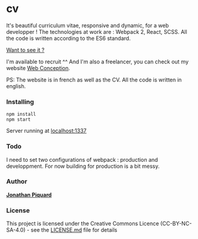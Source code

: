 
# cv

It's beautiful curriculum vitae, responsive and dynamic, for a web developper !
The technologies at work are : Webpack 2, React, SCSS. All the code is written according to the ES6 standard.

[Want to see it ?](https://webconception.fr/cv)

I'm available to recruit ^^ And I'm also a freelancer, you can check out my website [Web Conception](https://webconception.fr/).

PS: The website is in french as well as the CV. All the code is written in english.

### Installing
```
npm install
npm start
```
Server running at [localhost:1337](http://localhost:1337/)

### Todo

I need to set two configurations of webpack : production and developpment. For now building for production is a bit messy.

### Author

**[Jonathan Piquard](https://github.com/JonathanPiquard)**

### License

This project is licensed under the Creative Commons Licence (CC-BY-NC-SA-4.0) - see the [LICENSE.md](LICENSE.md) file for details
